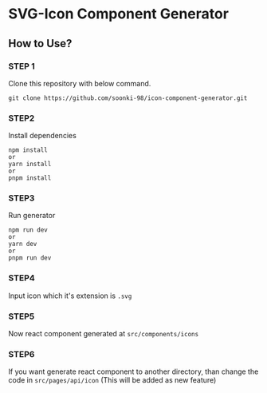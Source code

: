 # SVG-Icon Component Generator

## How to Use?

### STEP 1
Clone this repository with below command.
```linux
git clone https://github.com/soonki-98/icon-component-generator.git
```

### STEP2
Install dependencies
```linux
npm install
or
yarn install
or
pnpm install
```

### STEP3
Run generator
```linux
npm run dev
or
yarn dev
or
pnpm run dev
```

### STEP4
Input icon which it's extension is `.svg`

### STEP5
Now react component generated at `src/components/icons`

### STEP6
If you want generate react component to another directory, than change the code in `src/pages/api/icon`
(This will be added as new feature)

